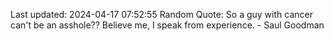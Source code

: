 Last updated: 2024-04-17 07:52:55
Random Quote: So a guy with cancer can't be an asshole?? Believe me, I speak from experience. - Saul Goodman